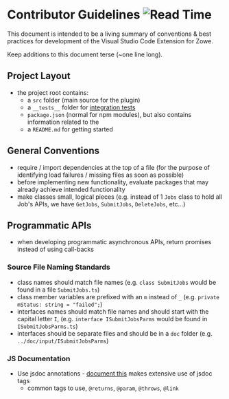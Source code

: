 # Contributor Guidelines ![Read Time](https://img.shields.io/badge/read%20time-4min-blue.svg)
This document is intended to be a living summary of conventions & best practices for development of the Visual Studio Code Extension for Zowe.

Keep additions to this document terse (~one line long).


## Project Layout
* the project root contains:
  * a `src` folder (main source for the plugin)
  * a `__tests__` folder for [integration tests](#integration-tests) 
  * `package.json` (normal for npm modules), but also contains information related to the 
  * a `README.md` for getting started

## General Conventions
* require / import dependencies at the top of a file (for the purpose of identifying load failures / missing files as soon as possible) 
* before implementing new functionality, evaluate packages that may already achieve intended functionality
* make classes small, logical pieces (e.g. instead of 1 `Jobs` class to hold all Job's APIs, we have `GetJobs`, `SubmitJobs`, `DeleteJobs`, etc...)
  
## Programmatic APIs 
* when developing programmatic asynchronous APIs, return promises instead of using call-backs

### Source File Naming Standards
* class names should match file names (e.g. `class SubmitJobs` would be found in a file `SubmitJobs.ts`)
* class member variables are prefixed with an `m` instead of `_` (e.g. `private mStatus: string = "failed";`) 
* interfaces names should match file names and should start with the capital letter `I`, (e.g. `interface ISubmitJobsParms` would be found in `ISubmitJobsParms.ts`) 
* interfaces should be separate files and should be in a `doc` folder (e.g. `../doc/input/ISubmitJobsParms`) 

### JS Documentation
* Use jsdoc annotations - [document this](https://marketplace.visualstudio.com/items?itemName=joelday.docthis) makes extensive use of jsdoc tags
  * common tags to use, `@returns`, `@param`, `@throws`, `@link` 

